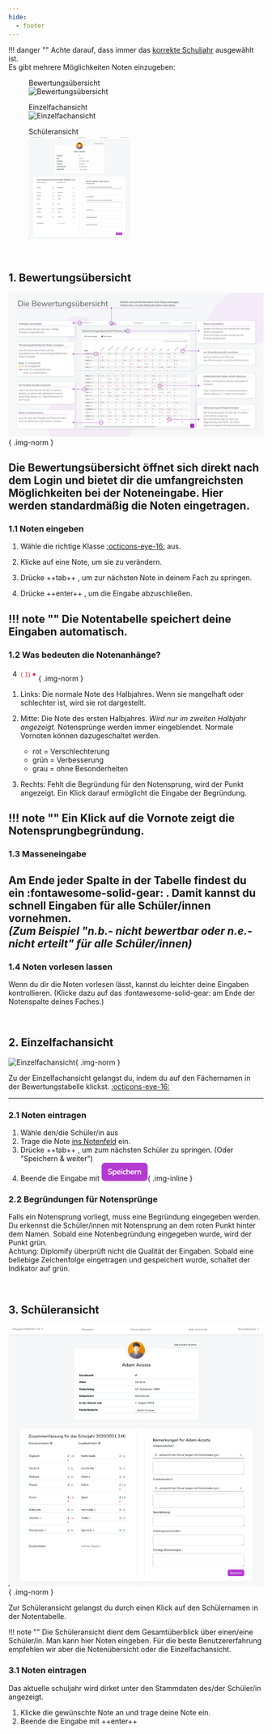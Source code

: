 ```yaml
---
hide:
  - footer
---
```


!!! danger ""
    Achte darauf, dass immer das [korrekte Schuljahr](../../img/09_Misc/Schuljahr_auswahl.png) ausgewählt ist.
<br>
Es gibt mehrere Möglichkeiten Noten einzugeben:
<div class="space-around">
    <figure>
        <figcaption class="img-caption">Bewertungsübersicht</figcaption>
        <img class="image scale" src="../../../img/02_Schritt_für_Schritt/noten/tabelle.png" alt="Bewertungsübersicht" width="200" height="">
    </figure>
    <figure>
        <figcaption class="img-caption">Einzelfachansicht</figcaption>
        <img class="image scale" src="../../../img/02_Schritt_für_Schritt/noten/einzelfach.png" alt="Einzelfachansicht" width="200" height="">
    </figure>
    <figure>
        <figcaption class="img-caption">Schüleransicht</figcaption>
        <img class="image scale" src="../../../img/02_Schritt_für_Schritt/noten/schüleransicht.png"alt="Schüleransicht" width="200" height="">
    </figure>
</div>
<br>

## 1. Bewertungsübersicht
![Bewertungstabelle](../../img/quick_start/bewertungsuebersicht.png){ .img-norm } 

Die Bewertungsübersicht öffnet sich direkt nach dem Login und bietet dir die umfangreichsten Möglichkeiten bei der Noteneingabe.
Hier werden standardmäßig die Noten eingetragen.
---
### 1.1 Noten eingeben

1. Wähle die richtige Klasse [:octicons-eye-16:](../../img/09_Misc/auswahl_klasse.gif) aus.

2. Klicke auf eine Note, um sie zu verändern.
3. Drücke ++tab++ , um zur nächsten Note in deinem Fach zu springen.
4. Drücke ++enter++ , um die Eingabe abzuschließen.

!!! note ""
    Die Notentabelle speichert deine Eingaben automatisch.
---
### 1.2 Was bedeuten die Notenanhänge?

![Notenlegende](../../img/09_Misc/note_legende.png){ .img-norm }

1. Links: Die normale Note des Halbjahres. Wenn sie mangelhaft oder schlechter ist, wird sie rot dargestellt.

2. Mitte: Die Note des ersten Halbjahres. *Wird nur im zweiten Halbjahr angezeigt.* Notensprünge werden immer eingeblendet. Normale Vornoten können dazugeschaltet werden.
    - rot = Verschlechterung 
    - grün = Verbesserung 
    - grau = ohne Besonderheiten


3. Rechts: Fehlt die Begründung für den Notensprung, wird der Punkt angezeigt. Ein Klick darauf ermöglicht die Eingabe der Begründung.
    
!!! note ""
    Ein Klick auf die Vornote zeigt die Notensprungbegründung.
---
### 1.3 Masseneingabe

Am Ende jeder Spalte in der Tabelle findest du ein :fontawesome-solid-gear: . 
Damit kannst du schnell Eingaben für alle Schüler/innen vornehmen. <br>
*(Zum Beispiel "n.b.- nicht bewertbar oder n.e.-nicht erteilt" für alle Schüler/innen)*
---
### 1.4 Noten vorlesen lassen

Wenn du dir die Noten vorlesen lässt, kannst du leichter deine Eingaben kontrollieren.
(Klicke dazu auf das :fontawesome-solid-gear: am Ende der Notenspalte deines Faches.)

<!-- !!! intralink ""
    Mehr Informationen zur Bewertungstabelle findest du bei den [**Arbeitsbereichen**](../Arbeitsbereiche/Bewertungsuebersicht.md) -->
<br>

## 2. Einzelfachansicht

![Einzelfachansicht](../../img/02_Schritt_für_Schritt/noten/einzelfach.png){ .img-norm } 

Zu der Einzelfachansicht gelangst du, indem du auf den Fächernamen in der Bewertungstabelle klickst. [:octicons-eye-16:](../../img/09_Misc/zur_einzelfachansicht.gif)

---
### 2.1 Noten eintragen

1. Wähle den/die Schüler/in aus
2. Trage die Note [ins Notenfeld](../../img/02_Schritt_für_Schritt/notenfeld.png) ein.
3. Drücke ++tab++ , um zum nächsten Schüler zu springen. (Oder "Speichern & weiter")
4. Beende die Eingabe mit ![Speichern](../../img/09_Misc/speichern.png){ .img-inline }

### 2.2 Begründungen für Notensprünge

Falls ein Notensprung vorliegt, muss eine Begründung eingegeben werden. Du erkennst die Schüler/innen mit Notensprung an dem roten Punkt hinter dem Namen.
Sobald eine Notenbegründung eingegeben wurde, wird der Punkt grün.<br>
Achtung: Diplomify überprüft nicht die Qualität der Eingaben. Sobald eine beliebige Zeichenfolge eingetragen und gespeichert wurde, schaltet der Indikator auf grün.

<!-- !!! intralink ""
    Mehr Informationen zur Einzelfachansicht findest du bei den [**Arbeitsbereichen**](../Arbeitsbereiche/Bewertungsuebersicht.md) -->
<br>

## 3. Schüleransicht

![Schüleransicht](../../../img/02_Schritt_für_Schritt/noten/schüleransicht.png){ .img-norm } 

Zur Schüleransicht gelangst du durch einen Klick auf den Schülernamen in der Notentabelle.

!!! note ""
    Die Schüleransicht dient dem Gesamtüberblick über einen/eine Schüler/in.
    Man kann hier Noten eingeben.
    Für die beste Benutzererfahrung empfehlen wir aber die Notenübersicht oder die Einzelfachansicht.

### 3.1 Noten eintragen
Das aktuelle schuljahr wird dirket unter den Stammdaten des/der Schüler/in angezeigt.

1. Klicke die gewünschte Note an und trage deine Note ein.
2. Beende die Eingabe mit ++enter++

<!-- !!! intralink ""
    Mehr Informationen zur Schüleransicht findest du bei den [**Arbeitsbereichen**](../Arbeitsbereiche/Schüler*innen Stammdaten.md) -->

